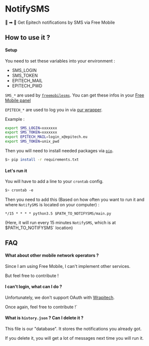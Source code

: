 # NotifySMS

🔔 ➡ 📱 Get Epitech notifications by SMS via Free Mobile

## How to use it ?

#### Setup

You need to set these variables into your environment :
- SMS_LOGIN
- SMS_TOKEN
- EPITECH_MAIL
- EPITECH_PWD

`SMS_*` are used by [`freemobilesms`](https://github.com/hug33k/freemobilesms).
You can get these infos in your [Free Mobile panel](https://mobile.free.fr/moncompte/)

`EPITECH_*` are used to log you in via [our wrapper](https://github.com/epiteks/wrapitech).

Example :
````bash
export SMS_LOGIN=xxxxxxx
export SMS_TOKEN=xxxxxxx
export EPITECH_MAIL=login_x@epitech.eu
export SMS_TOKEN=unix_pwd
````

Then you will need to install needed packages via [`pip`](https://pip.pypa.io/en/stable/installing/).
````bash
$> pip install -r requirements.txt
````

#### Let's run it

You will have to add a line to your `crontab` config.

````sh
$> crontab -e
````

Then you need to add this (Based on how often you want to run it and where `NotifySMS` is located on your computer) :

````
*/15 * * * * python3.5 $PATH_TO_NOTIFYSMS/main.py
````

(Here, it will run every 15 minutes `NotifySMS`, which is at $PATH_TO_NOTIFYSMS` location)

## FAQ

#### What about other mobile network operators ?

Since I am using Free Mobile, I can't implement other services.

But feel free to contribute !

#### I can't login, what can I do ?

Unfortunately, we don't support OAuth with [Wrapitech](https://github.com/epiteks/wrapitech).

Once again, feel free to contribute !`

#### What is `history.json` ? Can I delete it ?

This file is our "database". It stores the notifications you already got.

If you delete it, you will get a lot of messages next time you will run it.
